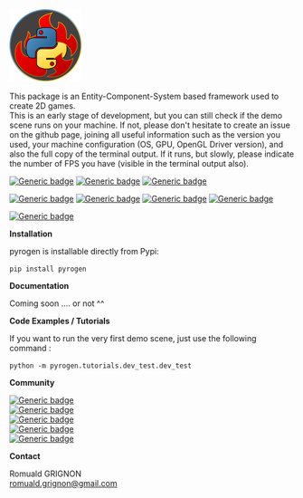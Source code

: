 
<img src="https://raw.githubusercontent.com/Romuald78/pyrogen/master/doc/pyrogen.svg" width=128) />

This package is an Entity-Component-System based framework used to create 2D games.
<br>
This is an early stage of development, but you can still check if the demo scene runs on your machine. If not, please don't hesitate to create an issue on the github page, joining all useful information such as the version you used, your machine configuration (OS, GPU, OpenGL Driver version), and also the full copy of the terminal output. If it runs, but slowly, please indicate the number of FPS you have (visible in the terminal output also).
<br>



[![Generic badge](https://img.shields.io/badge/pypi%20package-0.4.4-blue.svg)](https://pypi.org/project/pyrogen/)
[![Generic badge](https://img.shields.io/badge/python-3.6%20|%203.7%20|%203.8%20|%203.9-blue.svg)](https://www.python.org/downloads/)
[![Generic badge](https://img.shields.io/badge/license-MIT-blue.svg)](https://www.mit.edu/~amini/LICENSE.md)

[![Generic badge](https://img.shields.io/badge/repository-github.com-blue.svg)](https://github.com/Romuald78/pyrogen)
[![Generic badge](https://img.shields.io/badge/maintained-yes-green.svg)]()
[![Generic badge](https://img.shields.io/badge/status-in%20development-yellow.svg)]()
[![Generic badge](https://img.shields.io/badge/pull%20requests-welcome-green.svg)](https://github.com/Romuald78/pyrogen/pulls)

[![Generic badge](https://img.shields.io/badge/downloads-3/century-red.svg)]()



**Installation**

pyrogen is installable directly from Pypi:
```
pip install pyrogen
```



**Documentation**

Coming soon .... or not ^^
<br>



**Code Examples / Tutorials**

If you want to run the very first demo scene, just use the following command :
```
python -m pyrogen.tutorials.dev_test.dev_test
```




**Community**

[![Generic badge](https://img.shields.io/badge/Wikipedia-N/A-red.svg)](https://discord.gg/qMQnBztven)<br>
[![Generic badge](https://img.shields.io/badge/Facebook-N/A-red.svg)](https://discord.gg/qMQnBztven)<br>
[![Generic badge](https://img.shields.io/badge/Twitter-N/A-red.svg)](https://discord.gg/qMQnBztven)<br>
[![Generic badge](https://img.shields.io/badge/discord-join-green.svg)](https://discord.gg/qMQnBztven)<br>
[![Generic badge](https://img.shields.io/badge/Website-N/A-red.svg)](https://discord.gg/qMQnBztven)<br>



**Contact**

Romuald GRIGNON <br>
[romuald.grignon@gmail.com](mailto:romuald.grignon@gmail.com)


